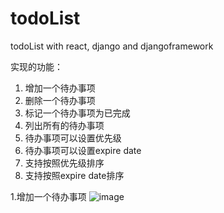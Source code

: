 # todoList
todoList with react, django and djangoframework

实现的功能：
1. 增加一个待办事项
2. 删除一个待办事项
3. 标记一个待办事项为已完成
4. 列出所有的待办事项
5. 待办事项可以设置优先级
6. 待办事项可以设置expire date
7. 支持按照优先级排序
8. 支持按照expire date排序


1.增加一个待办事项
![image](https://github.com/ynyhxfo/todoList/blob/master/images/add.gif)
